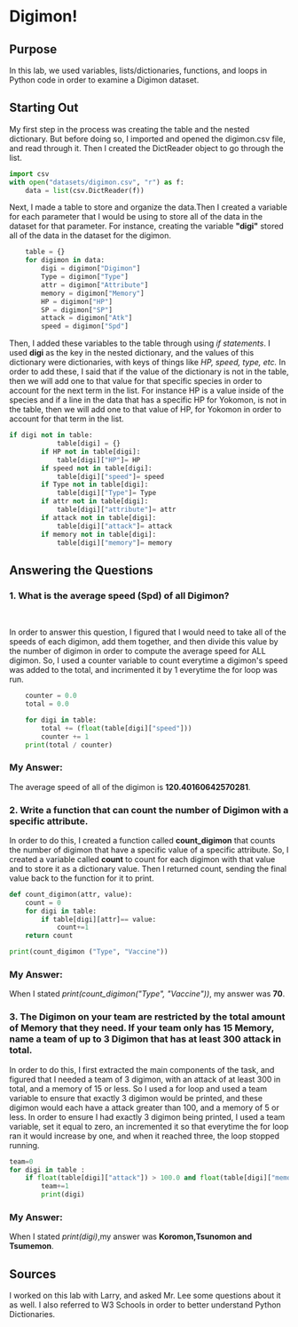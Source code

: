 # Digimon!

## Purpose
In this lab, we used variables, lists/dictionaries, functions, and loops in Python code in order to examine a Digimon dataset.

## Starting Out

My first step in the process was creating the table and the nested dictionary. But before doing so, I imported and opened the digimon.csv file, and read through it. Then I created the DictReader object to go through the list. 

```python 
import csv
with open("datasets/digimon.csv", "r") as f: 
    data = list(csv.DictReader(f)) 
```

Next, I made a table to store and organize the data.Then I created a variable for each parameter that I would be using to store all of the data in the dataset for that parameter. For instance, creating the variable **"digi"** stored all of the data in the dataset for the digimon. 
```python
    table = {} 
    for digimon in data:
        digi = digimon["Digimon"]
        Type = digimon["Type"] 
        attr = digimon["Attribute"]
        memory = digimon["Memory"]
        HP = digimon["HP"]
        SP = digimon["SP"]
        attack = digimon["Atk"]
        speed = digimon["Spd"]
```
Then, I added these variables to the table through using *if statements*. I used **digi** as the key in the nested dictionary, and the values of this dictionary were dictionaries, with keys of things like *HP, speed, type, etc.* In order to add these, I said that if the value of the dictionary is not in the table, then we will add one to that value for that specific species in order to account for the next term in the list. For instance HP is a value inside of the species and if a line in the data that has a specific HP for Yokomon, is not in the table, then we will add one to that value of HP, for Yokomon in order to account for that term in the list. 

```python
if digi not in table:
            table[digi] = {} 
        if HP not in table[digi]:
            table[digi]["HP"]= HP
        if speed not in table[digi]:
            table[digi]["speed"]= speed
        if Type not in table[digi]:
            table[digi]["Type"]= Type
        if attr not in table[digi]:
            table[digi]["attribute"]= attr
        if attack not in table[digi]:
            table[digi]["attack"]= attack
        if memory not in table[digi]:
            table[digi]["memory"]= memory
```


## Answering the Questions

### 1. What is the average speed (Spd) of all Digimon? 
</br>

In order to answer this question, I figured that I would need to take all of the speeds of each digimon, add them together, and then divide this value by the  number of digimon in order to compute the average speed for ALL digimon. So, I used a counter variable to count everytime a digimon's speed was added to the total, and incrimented it by 1 everytime the for loop was run. 
```python
    counter = 0.0
    total = 0.0

    for digi in table:
        total += (float(table[digi]["speed"]))
        counter += 1
    print(total / counter)
```
### My Answer: 
The average speed of all of the digimon is **120.40160642570281**.

### 2. Write a function that can count the number of Digimon with a specific attribute.  


In order to do this, I created a function called **count_digimon** that counts the number of digimon that have a specific value of a specific attribute. So, I created a variable called **count** to count for each digimon with that value and to store it as a dictionary value. Then I returned count, sending the final value back to the function for it to print. 
```python
def count_digimon(attr, value):
    count = 0
    for digi in table:
        if table[digi][attr]== value:
            count+=1
    return count

print(count_digimon ("Type", "Vaccine"))
```
### My Answer: 
When I stated *print(count_digimon("Type", "Vaccine"))*, my answer was **70**.

### 3. The Digimon on your team are restricted by the total amount of Memory that they need. If your team only has 15 Memory, name a team of up to 3 Digimon that has at least 300 attack in total.

In order to do this, I first extracted the main components of the task, and figured that I needed a team of 3 digimon, with an attack of at least 300 in total, and a memory of 15 or less. So I used a for loop and used a team variable to ensure that exactly 3 digimon would be printed, and these digimon would each have a attack greater than 100, and a memory of 5 or less. In order to ensure I had exactly 3 digimon being printed, I used a team variable, set it equal to zero, an incremented it so that everytime the for loop ran it would increase by one, and when it reached three, the loop stopped running. 
```python
team=0
for digi in table :
    if float(table[digi]["attack"]) > 100.0 and float(table[digi]["memory"]) < 6 and team < 3:
        team+=1
        print(digi)
```
### My Answer: 
When I stated *print(digi)*,my answer was **Koromon,Tsunomon and Tsumemon**.

## Sources
I worked on this lab with Larry, and asked Mr. Lee some questions about it as well. I also referred to W3 Schools in order to better understand Python Dictionaries.
